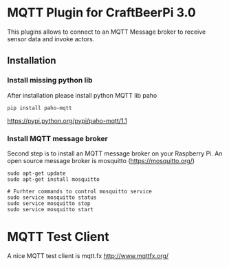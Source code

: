 # MQTT Plugin for CraftBeerPi 3.0

This plugins allows to connect to an MQTT Message broker to receive sensor data and invoke actors. 

## Installation


### Install missing python lib
After installation please install python MQTT lib paho

```pip install paho-mqtt```

https://pypi.python.org/pypi/paho-mqtt/1.1

### Install MQTT message broker

Second step is to install an MQTT message broker on your Raspberry Pi.
An open source message broker is mosquitto (https://mosquitto.org/)

```
sudo apt-get update
sudo apt-get install mosquitto

# Furhter commands to control mosquitto service
sudo service mosquitto status
sudo service mosquitto stop
sudo service mosquitto start
```

# MQTT Test Client 
A nice MQTT test client is mqtt.fx http://www.mqttfx.org/
